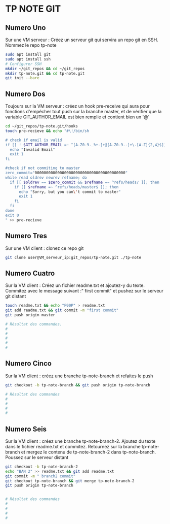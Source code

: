 # TP NOTE GIT

## Numero Uno

Sur une VM serveur : Créez un serveur git qui servira un repo git en SSH. Nommez le repo tp-note
<!-- * RENDU : la liste des commandes exécutées sur le serveur GIT -->
```bash
sudo apt install git
sudo apt install ssh
# Configurer SSH
mkdir ~/git_repos && cd ~/git_repos
mkdir tp-note.git && cd tp-note.git
git init --bare
```

## Numero Dos

Toujours sur la VM serveur : créez un hook pre-receive qui aura pour fonctions d'empêcher tout push sur la branche master, et de vérifier que la variable GIT_AUTHOR_EMAIL est bien remplie et contient bien un '@'
<!-- *RENDU : Le script -->
```bash
cd ~/git_repos/tp-note.git/hooks
touch pre-recieve && echo "#\!/bin/sh

# check if email is valid
if [[ ! $GIT_AUTHOR_EMAIL =~ ^[A-Z0-9._%+-]+@[A-Z0-9.-]+\.[A-Z]{2,4}$]]; then
  echo "Invalid Email"
  exit 1
fi

#check if not commiting to master
zero_commit="0000000000000000000000000000000000000000"
while read oldrev newrev refname; do
  if [[ $oldrev == $zero_commit && $refname =~ ^refs/heads/ ]]; then
    if [[ $refname =~ ^refs/heads/master$ ]]; then
      echo "Sorry, but you can\'t commit to master"
      exit 1
    fi
  fi
done
exit 0
" >> pre-recieve
```

## Numero Tres

Sur une VM client : clonez ce repo git

<!-- * RENDU : la commande exécutée sur le client -->
```bash
git clone user@VM_serveur_ip:git_repos/tp-note.git ./tp-note
```

## Numero Cuatro

Sur la VM client : Créez un fichier readme.txt et ajoutez-y du texte. Commitez avec le message suivant :" first commit" et pushez sur le serveur git distant
<!-- *RENDU : les commandes et le résultat des commandes. -->
```bash
touch readme.txt && echo "P00P" > readme.txt
git add readme.txt && git commit -m "first commit"
git push origin master

# Résultat des commandes.
# 
# 
# 
# 
# 
```

## Numero Cinco

Sur la VM client : créez une branche tp-note-branch et refaites le push
<!-- *RENDU : les commandes et le résultat des commandes -->
```bash
git checkout -b tp-note-branch && git push origin tp-note-branch

# Résultat des commandes
# 
# 
# 
# 
```

## Numero Seis

Sur la VM client : créez une branche tp-note-branch-2. Ajoutez du texte dans le fichier readme.txt et commitez. Retournez sur la branche tp-note-branch et mergez le contenu de tp-note-branch-2 dans tp-note-branch. Poussez sur le serveur distant
<!-- *RENDU : Les commandes et le résultat des commandes -->
```bash
git checkout -b tp-note-branch-2
echo "BAN 2" >> readme.txt && git add readme.txt
git commit -m " branch2 commit"
git checkout tp-note-branch && git merge tp-note-branch-2
git push origin tp-note-branch


# Résultat des commandes
# 
# 
# 
# 
```
